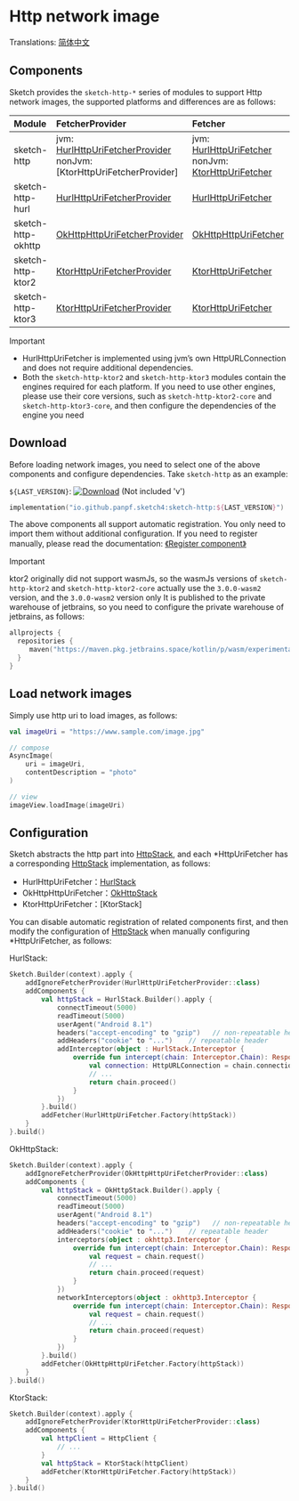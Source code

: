 # Http network image

Translations: [简体中文](http_zh.md)

## Components

Sketch provides the `sketch-http-*` series of modules to support Http network images, the
supported platforms and differences are as follows:

| Module             | FetcherProvider                                                            | Fetcher                                                                         | Android | iOS | Desktop | Web |
|:-------------------|:---------------------------------------------------------------------------|:--------------------------------------------------------------------------------|:--------|:----|:--------|:----|
| sketch-http        | jvm: [HurlHttpUriFetcherProvider]<br/>nonJvm: [KtorHttpUriFetcherProvider] | jvm: [HurlHttpUriFetcher]<br/>nonJvm: [KtorHttpUriFetcher][Ktor3HttpUriFetcher] | ✅       | ✅   | ✅       | ✅   |
| sketch-http-hurl   | [HurlHttpUriFetcherProvider]                                               | [HurlHttpUriFetcher]                                                            | ✅       | ❌   | ✅       | ❌   |
| sketch-http-okhttp | [OkHttpHttpUriFetcherProvider]                                             | [OkHttpHttpUriFetcher]                                                          | ✅       | ❌   | ✅       | ❌   |
| sketch-http-ktor2  | [KtorHttpUriFetcherProvider][Ktor2HttpUriFetcherProvider]                  | [KtorHttpUriFetcher][Ktor2HttpUriFetcher]                                       | ✅       | ✅   | ✅       | ✅   |
| sketch-http-ktor3  | [KtorHttpUriFetcherProvider][Ktor3HttpUriFetcherProvider]                  | [KtorHttpUriFetcher][Ktor3HttpUriFetcher]                                       | ✅       | ✅   | ✅       | ✅   |

> [!IMPORTANT]
> * HurlHttpUriFetcher is implemented using jvm’s own HttpURLConnection and does not require
    additional dependencies.
> * Both the `sketch-http-ktor2` and `sketch-http-ktor3` modules contain the engines required for
    each platform. If you need to use other engines, please use their core versions, such as
    `sketch-http-ktor2-core` and ` sketch-http-ktor3-core`, and then configure the dependencies of
    the engine you need

## Download

Before loading network images, you need to select one of the above components and configure
dependencies. Take `sketch-http` as an example:

`${LAST_VERSION}`: [![Download][version_icon]][version_link] (Not included 'v')

```kotlin
implementation("io.github.panpf.sketch4:sketch-http:${LAST_VERSION}")
```

The above components all support automatic registration. You only need to import them without
additional configuration. If you need to register manually, please read the
documentation: [《Register component》](register_component.md)

> [!IMPORTANT]
> ktor2 originally did not support wasmJs, so the wasmJs versions of `sketch-http-ktor2` and
`sketch-http-ktor2-core` actually use the `3.0.0-wasm2` version, and the `3.0.0-wasm2` version only
> It is published to the private warehouse of jetbrains, so you need to configure the private
> warehouse of jetbrains, as follows:
>   ```kotlin
>   allprojects {
>     repositories {
>        maven("https://maven.pkg.jetbrains.space/kotlin/p/wasm/experimental")   // ktor 3.0.0-wasm2
>     }
>   }
>   ```

## Load network images

Simply use http uri to load images, as follows:

```kotlin
val imageUri = "https://www.sample.com/image.jpg"

// compose
AsyncImage(
    uri = imageUri,
    contentDescription = "photo"
)

// view
imageView.loadImage(imageUri)
```

## Configuration

Sketch abstracts the http part into [HttpStack], and each \*HttpUriFetcher has a
corresponding [HttpStack] implementation, as follows:

* HurlHttpUriFetcher：[HurlStack]
* OkHttpHttpUriFetcher：[OkHttpStack]
* KtorHttpUriFetcher：[KtorStack]

You can disable automatic registration of related components first, and then modify the
configuration of [HttpStack] when manually configuring \*HttpUriFetcher, as follows:

HurlStack:

```kotlin
Sketch.Builder(context).apply {
    addIgnoreFetcherProvider(HurlHttpUriFetcherProvider::class)
    addComponents {
        val httpStack = HurlStack.Builder().apply {
            connectTimeout(5000)
            readTimeout(5000)
            userAgent("Android 8.1")
            headers("accept-encoding" to "gzip")   // non-repeatable header
            addHeaders("cookie" to "...")    // repeatable header
            addInterceptor(object : HurlStack.Interceptor {
                override fun intercept(chain: Interceptor.Chain): Response {
                    val connection: HttpURLConnection = chain.connection
                    // ...
                    return chain.proceed()
                }
            })
        }.build()
        addFetcher(HurlHttpUriFetcher.Factory(httpStack))
    }
}.build()
```

OkHttpStack:

```kotlin
Sketch.Builder(context).apply {
    addIgnoreFetcherProvider(OkHttpHttpUriFetcherProvider::class)
    addComponents {
        val httpStack = OkHttpStack.Builder().apply {
            connectTimeout(5000)
            readTimeout(5000)
            userAgent("Android 8.1")
            headers("accept-encoding" to "gzip")   // non-repeatable header
            addHeaders("cookie" to "...")    // repeatable header
            interceptors(object : okhttp3.Interceptor {
                override fun intercept(chain: Interceptor.Chain): Response {
                    val request = chain.request()
                    // ...
                    return chain.proceed(request)
                }
            })
            networkInterceptors(object : okhttp3.Interceptor {
                override fun intercept(chain: Interceptor.Chain): Response {
                    val request = chain.request()
                    // ...
                    return chain.proceed(request)
                }
            })
        }.build()
        addFetcher(OkHttpHttpUriFetcher.Factory(httpStack))
    }
}.build()
```

KtorStack:

```kotlin
Sketch.Builder(context).apply {
    addIgnoreFetcherProvider(KtorHttpUriFetcherProvider::class)
    addComponents {
        val httpClient = HttpClient {
            // ...
        }
        val httpStack = KtorStack(httpClient)
        addFetcher(KtorHttpUriFetcher.Factory(httpStack))
    }
}.build()
```

[comment]: <> (classs)

[version_icon]: https://img.shields.io/maven-central/v/io.github.panpf.sketch4/sketch-singleton

[version_link]: https://repo1.maven.org/maven2/io/github/panpf/sketch4/

[HttpStack]: ../../sketch-http-core/src/commonMain/kotlin/com/github/panpf/sketch/http/HttpStack.kt

[HurlStack]: ../../sketch-http-hurl/src/commonMain/kotlin/com/github/panpf/sketch/http/HurlStack.kt

[OkHttpStack]: ../../sketch-http-okhttp/src/commonMain/kotlin/com/github/panpf/sketch/http/OkHttpStack.kt

[HttpUriFetcher]: ../../sketch-http-core/src/commonMain/kotlin/com/github/panpf/sketch/fetch/HttpUriFetcher.kt

[HurlHttpUriFetcher]: ../../sketch-http-hurl/src/commonMain/kotlin/com/github/panpf/sketch/fetch/HurlHttpUriFetcher.kt

[OkHttpHttpUriFetcher]: ../../sketch-http-okhttp/src/commonMain/kotlin/com/github/panpf/sketch/fetch/OkHttpHttpUriFetcher.kt

[Ktor2HttpUriFetcher]: ../../sketch-http-ktor2-core/src/commonMain/kotlin/com/github/panpf/sketch/fetch/KtorHttpUriFetcher.kt

[Ktor3HttpUriFetcher]: ../../sketch-http-ktor3-core/src/commonMain/kotlin/com/github/panpf/sketch/fetch/KtorHttpUriFetcher.kt

[HurlHttpUriFetcherProvider]: ../../sketch-http-hurl/src/commonMain/kotlin/com/github/panpf/sketch/fetch/internal/HurlHttpUriFetcherProvider.kt

[OkHttpHttpUriFetcherProvider]: ../../sketch-http-okhttp/src/commonMain/kotlin/com/github/panpf/sketch/fetch/internal/OkHttpHttpUriFetcherProvider.kt

[Ktor2HttpUriFetcherProvider]: ../../sketch-http-ktor2-core/src/commonMain/kotlin/com/github/panpf/sketch/fetch/internal/KtorHttpUriFetcherProvider.common.kt

[Ktor3HttpUriFetcherProvider]: ../../sketch-http-ktor3-core/src/commonMain/kotlin/com/github/panpf/sketch/fetch/internal/KtorHttpUriFetcherProvider.common.kt